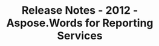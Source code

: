 ﻿---
title: Release Notes - 2012 - Aspose.Words for Reporting Services
articleTitle: Release Notes - 2012
linktitle: Release Notes - 2012
description: "Aspose.Words for Reporting Services Release Notes - 2012 – learn about the latest updates and fixes."
type: docs
weight: 70
url: /reportingservices/release-notes-2012/
---


